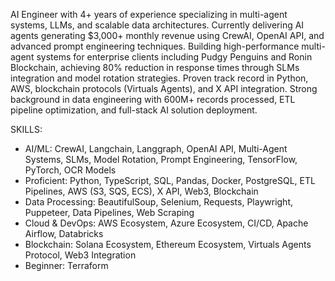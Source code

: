 AI Engineer with 4+ years of experience specializing in multi-agent systems, LLMs, and scalable data architectures. Currently delivering AI agents generating $3,000+ monthly revenue using CrewAI, OpenAI API, and advanced prompt engineering techniques. Building high-performance multi-agent systems for enterprise clients including Pudgy Penguins and Ronin Blockchain, achieving 80% reduction in response times through SLMs integration and model rotation strategies. Proven track record in Python, AWS, blockchain protocols (Virtuals Agents), and X API integration. Strong background in data engineering with 600M+ records processed, ETL pipeline optimization, and full-stack AI solution deployment.

SKILLS:
- AI/ML: CrewAI, Langchain, Langgraph, OpenAI API, Multi-Agent Systems, SLMs, Model Rotation, Prompt Engineering, TensorFlow, PyTorch, OCR Models
- Proficient: Python, TypeScript, SQL, Pandas, Docker, PostgreSQL, ETL Pipelines, AWS (S3, SQS, ECS), X API, Web3, Blockchain
- Data Processing: BeautifulSoup, Selenium, Requests, Playwright, Puppeteer, Data Pipelines, Web Scraping
- Cloud & DevOps: AWS Ecosystem, Azure Ecosystem, CI/CD, Apache Airflow, Databricks
- Blockchain: Solana Ecosystem, Ethereum Ecosystem, Virtuals Agents Protocol, Web3 Integration
- Beginner: Terraform
